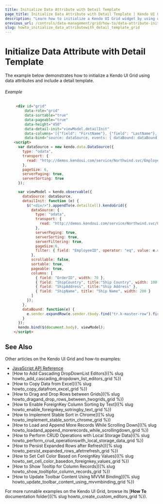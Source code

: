 ```yaml
---
title: Initialize Data Attribute with Detail Template
page_title: Initialize Data Attribute with Detail Template | Kendo UI Grid
description: "Learn how to initialize a Kendo UI Grid widget by using data attributes and including a detail template."
orevious_url: /controls/data-management/grid/how-to/data-attribute-initialization-with-detail-template
slug: howto_initialize_data_attributewith_detail_template_grid
---
```


# Initialize Data Attribute with Detail Template

The example below demonstrates how to initialize a Kendo UI Grid using data attributes and include a detail template.

###### Example

```html
     <div id="grid"
         data-role="grid"
         data-sortable="true"
         data-pageable="true"
         data-height="450"
         data-detail-init="viewModel.detailInit"
         data-columns='[{"field": "FirstName"}, {"field": "LastName"}, {"field": "Country"}, {"field": "City"}, {"field": "Title"}]'
         data-bind="source: dataSource, events: { dataBound: dataBound }"></div>
    <script>
      var dataSource = new kendo.data.DataSource({
        type: "odata",
        transport: {
          read: "http://demos.kendoui.com/service/Northwind.svc/Employees"
        },
        pageSize: 6,
        serverPaging: true,
        serverSorting: true
      });

      var viewModel = kendo.observable({
        dataSource: dataSource,
        detailInit: function (e) {
          $("<div/>").appendTo(e.detailCell).kendoGrid({
            dataSource: {
              type: "odata",
              transport: {
                read: "http://demos.kendoui.com/service/Northwind.svc/Orders"
              },
              serverPaging: true,
              serverSorting: true,
              serverFiltering: true,
              pageSize:6,
              filter: { field: "EmployeeID", operator: "eq", value: e.data.EmployeeID }
            },
            scrollable: false,
            sortable: true,
            pageable: true,
            columns: [
              { field: "OrderID", width: 70 },
              { field: "ShipCountry", title:"Ship Country", width: 100 },
              { field: "ShipAddress", title:"Ship Address" },
              { field: "ShipName", title: "Ship Name", width: 200 }
            ]
          });
        },
        dataBound: function(e) {
          e.sender.expandRow(e.sender.tbody.find("tr.k-master-row").first());
        }
      });
      kendo.bind($(document.body), viewModel);
    </script>
```

## See Also

Other articles on the Kendo UI Grid and how-to examples:

* [JavaScript API Reference](/api/javascript/ui/grid)
* [How to Add Cascading DropDownList Editors]({% slug howto_add_cascading_dropdown_list_editors_grid %})
* [How to Copy Data from Excel]({% slug howto_copy_datafrom_excel_grid %})
* [How to Drag and Drop Rows between Grids]({% slug howto_dragand_drop_rows_between_twogrids_grid %})
* [How to Enable ForeignKey Column Sorting by Text]({% slug howto_enable_foreignkey_sotringby_text_grid %})
* [How to Implement Stable Sort in Chrome]({% slug howto_implement_stable_sortin_chrome_grid %})
* [How to Load and Append More Records While Scrolling Down]({% slug howto_loadand_append_morerecords_while_scrollingdown_grid %})
* [How to Perform CRUD Operations with Local Storage Data]({% slug howto_perform_crud_operationswith_local_storage_data_grid %})
* [How to Persist Expanded Rows after Refresh]({% slug howto_persist_expanded_rows_afetrrefresh_grid %})
* [How to Set Cell Color Based on ForeignKey Values]({% slug howto_set_cell_color_basedon_foreignkey_values_grid %})
* [How to Show Tooltip for Column Records]({% slug howto_show_tooltipfor_column_records_grid %})
* [How to Update Toolbar Content Using MVVM Binding]({% slug howto_update_toolbar_content_using_mvvmbinding_grid %})

For more runnable examples on the Kendo UI Grid, browse its [**How To** documentation folder]({% slug howto_create_custom_editors_grid %}).
